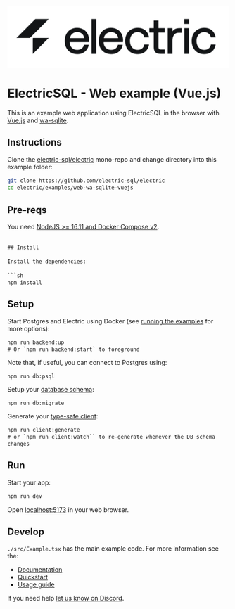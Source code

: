 <a href="https://electric-sql.com">
  <picture>
    <source media="(prefers-color-scheme: dark)"
        srcset="https://raw.githubusercontent.com/electric-sql/meta/main/identity/ElectricSQL-logo-light-trans.svg"
    />
    <source media="(prefers-color-scheme: light)"
        srcset="https://raw.githubusercontent.com/electric-sql/meta/main/identity/ElectricSQL-logo-black.svg"
    />
    <img alt="ElectricSQL logo"
        src="https://raw.githubusercontent.com/electric-sql/meta/main/identity/ElectricSQL-logo-black.svg"
    />
  </picture>
</a>

# ElectricSQL - Web example (Vue.js)

This is an example web application using ElectricSQL in the browser with [Vue.js](https://vuejs.org) and [wa-sqlite](https://github.com/rhashimoto/wa-sqlite).

## Instructions

Clone the [electric-sql/electric](https://github.com/electric-sql/electric) mono-repo and change directory into this example folder:

```sh
git clone https://github.com/electric-sql/electric
cd electric/examples/web-wa-sqlite-vuejs
```

## Pre-reqs

You need [NodeJS >= 16.11 and Docker Compose v2](https://electric-sql.com/docs/usage/installation/prereqs).
```

## Install

Install the dependencies:

```sh
npm install
```

## Setup

Start Postgres and Electric using Docker (see [running the examples](https://electric-sql.com/docs/examples/notes/running) for more options):

```shell
npm run backend:up
# Or `npm run backend:start` to foreground
```

Note that, if useful, you can connect to Postgres using:

```shell
npm run db:psql
```

Setup your [database schema](https://electric-sql.com/docs/usage/data-modelling):

```shell
npm run db:migrate
```

Generate your [type-safe client](https://electric-sql.com/docs/usage/data-access/client):

```shell
npm run client:generate
# or `npm run client:watch`` to re-generate whenever the DB schema changes
```

## Run

Start your app:

```sh
npm run dev
```

Open [localhost:5173](http://localhost:5173) in your web browser.

## Develop

`./src/Example.tsx` has the main example code. For more information see the:

- [Documentation](https://electric-sql.com/docs)
- [Quickstart](https://electric-sql.com/docs/quickstart)
- [Usage guide](https://electric-sql.com/docs/usage)

If you need help [let us know on Discord](https://discord.electric-sql.com).
